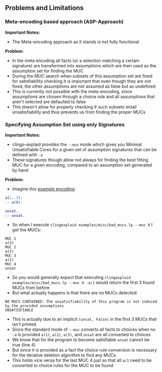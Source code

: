 ## Problems and Limitations

### Meta-encoding based approach (ASP-Approach)

**Important Notes:**

- The Meta-encoding approach as it stands is not fully functional

**Problem:**

- In the meta encoding all facts (or a selection matching a certain signature)
  are transformed into assumptions which are then used as the assumption set
  for finding the MUC
- During the MUC search when subsets of this assumption set are fixed for
  satisfiability checking it is important that even though they are not fixed,
  the other assumptions are not assumed as false but as undefined
- This is currently not possible with the meta-encoding, since assumptions are
  chosen through a choice rule and all assumptions that aren't selected are
  defaulted to false
- This doesn't allow for properly checking if such subsets entail
  unsatisfiability and thus prevents us from finding the proper MUCs

### Specifying Assumption Set using only Signatures

**Important Notes:**

- clingo-explaid provides the `--muc` mode which gives you Minimal
  Unsatisfiable Cores for a given set of assumption signatures that can be
  defined with `-a`
- These signatures though allow not always for finding the best fitting MUC for
  a given encoding, compared to an assumption set generated by hand

**Problem:**

- Imagine this [example encoding](examples/misc/bad_mucs.lp):

```MATLAB
a(1..3).
:- a(X).

unsat.
:- unsat.
```

- So when I execute `clingexplaid examples/misc/bad_mucs.lp --muc 0` I get the
  MUCs:

```
MUC 1
a(3)
MUC 2
a(2)
MUC 3
a(1)
MUC 4
unsat
```

- So you would generally expect that executing
  `clingexplaid examples/misc/bad_mucs.lp --muc 0 -a/1` would return the first
  3 found MUCs from before
- But what actually happens is that there are no MUCs detected:

```
NO MUCS CONTAINED: The unsatisfiability of this program is not induced by the provided assumptions
UNSATISFIABLE
```

- This is actually due to an implicit `(unsat, False)` in the first 3 MUCs that
  isn't printed
- Since the standard mode of `--muc` converts all facts to choices when no `-a`
  is provided `a(1)`, `a(2)`, `a(3)`, and `unsat` are all converted to choices
- We know that for the program to become satisfiable `unsat` cannot be true
  (line 4)
- But since it is provided as a fact the choice rule conversion is necessary
  for the iterative deletion algorithm to find any MUCs
- This holds vice versa for the last MUC 4 just so that all `a/1` need to be
  converted to choice rules for the MUC to be found
